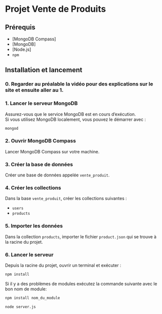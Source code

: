 # Projet Vente de Produits

## Prérequis

- [MongoDB Compass]
- [MongoDB]
- [Node.js]
- `npm`

## Installation et lancement

### 0. Regarder au préalable la vidéo pour des explications sur le site et ensuite aller au 1.

### 1. Lancer le serveur MongoDB

Assurez-vous que le service MongoDB est en cours d’exécution.  
Si vous utilisez MongoDB localement, vous pouvez le démarrer avec :

```bash
mongod
```

### 2. Ouvrir MongoDB Compass

Lancer MongoDB Compass sur votre machine.

### 3. Créer la base de données

Créer une base de données appelée `vente_produit`.

### 4. Créer les collections

Dans la base `vente_produit`, créer les collections suivantes :

- `users`
- `products`

### 5. Importer les données

Dans la collection `products`, importer le fichier `product.json` qui se trouve à la racine du projet.

### 6. Lancer le serveur

Depuis la racine du projet, ouvrir un terminal et exécuter :

```bash
npm install
```
Si il y a des problèmes de modules exécutez la commande suivante avec le bon nom de module:

```bash
npm install nom_du_module
```

```bash
node server.js
```
